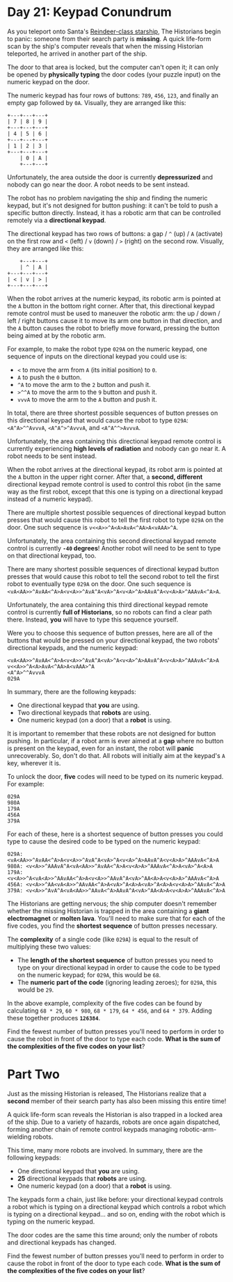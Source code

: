 # Day 21: Keypad Conundrum

As you teleport onto Santa's [Reindeer-class starship](https://adventofcode.com/2019/day/25), The Historians begin to 
panic: someone from their search party is **missing**. A quick life-form scan by the ship's computer reveals that when 
the missing Historian teleported, he arrived in another part of the ship.

The door to that area is locked, but the computer can't open it; it can only be opened by **physically typing** the door 
codes (your puzzle input) on the numeric keypad on the door.

The numeric keypad has four rows of buttons: `789`, `456`, `123`, and finally an empty gap followed by `0A`. Visually, 
they are arranged like this:
```
+---+---+---+
| 7 | 8 | 9 |
+---+---+---+
| 4 | 5 | 6 |
+---+---+---+
| 1 | 2 | 3 |
+---+---+---+
    | 0 | A |
    +---+---+
```
Unfortunately, the area outside the door is currently **depressurized** and nobody can go near the door. A robot needs 
to be sent instead.

The robot has no problem navigating the ship and finding the numeric keypad, but it's not designed for button pushing: 
it can't be told to push a specific button directly. Instead, it has a robotic arm that can be controlled remotely via a 
**directional keypad**.

The directional keypad has two rows of buttons: a gap / `^` (up) / `A` (activate) on the first row and `<` (left) / `v` 
(down) / `>` (right) on the second row. Visually, they are arranged like this:
```
    +---+---+
    | ^ | A |
+---+---+---+
| < | v | > |
+---+---+---+
```
When the robot arrives at the numeric keypad, its robotic arm is pointed at the `A` button in the bottom right corner. 
After that, this directional keypad remote control must be used to maneuver the robotic arm: the up / down / left / 
right buttons cause it to move its arm one button in that direction, and the `A` button causes the robot to briefly move 
forward, pressing the button being aimed at by the robotic arm.

For example, to make the robot type `029A` on the numeric keypad, one sequence of inputs on the directional keypad you 
could use is:
* `<` to move the arm from `A` (its initial position) to `0`.
* `A` to push the `0` button.
* `^A` to move the arm to the `2` button and push it.
* `>^^A` to move the arm to the `9` button and push it.
* `vvvA` to move the arm to the `A` button and push it.

In total, there are three shortest possible sequences of button presses on this directional keypad that would cause the 
robot to type `029A`: `<A^A>^^AvvvA`, `<A^A^>^AvvvA`, and `<A^A^^>AvvvA`.

Unfortunately, the area containing this directional keypad remote control is currently experiencing **high levels of 
radiation** and nobody can go near it. A robot needs to be sent instead.

When the robot arrives at the directional keypad, its robot arm is pointed at the `A` button in the upper right corner. 
After that, a **second, different** directional keypad remote control is used to control this robot (in the same way as 
the first robot, except that this one is typing on a directional keypad instead of a numeric keypad).

There are multiple shortest possible sequences of directional keypad button presses that would cause this robot to tell 
the first robot to type `029A` on the door. One such sequence is `v<<A>>^A<A>AvA<^AA>A<vAAA>^A`.

Unfortunately, the area containing this second directional keypad remote control is currently **`-40` degrees**! Another 
robot will need to be sent to type on that directional keypad, too.

There are many shortest possible sequences of directional keypad button presses that would cause this robot to tell the 
second robot to tell the first robot to eventually type `029A` on the door. One such sequence is 
`<vA<AA>>^AvAA<^A>A<v<A>>^AvA^A<vA>^A<v<A>^A>AAvA^A<v<A>A>^AAAvA<^A>A`.

Unfortunately, the area containing this third directional keypad remote control is currently **full of Historians**, so 
no robots can find a clear path there. Instead, **you** will have to type this sequence yourself.

Were you to choose this sequence of button presses, here are all of the buttons that would be pressed on your 
directional keypad, the two robots' directional keypads, and the numeric keypad:
```
<vA<AA>>^AvAA<^A>A<v<A>>^AvA^A<vA>^A<v<A>^A>AAvA^A<v<A>A>^AAAvA<^A>A
v<<A>>^A<A>AvA<^AA>A<vAAA>^A
<A^A>^^AvvvA
029A
```
In summary, there are the following keypads:
* One directional keypad that **you** are using.
* Two directional keypads that **robots** are using.
* One numeric keypad (on a door) that a **robot** is using.

It is important to remember that these robots are not designed for button pushing. In particular, if a robot arm is ever 
aimed at a **gap** where no button is present on the keypad, even for an instant, the robot will **panic** unrecoverably. 
So, don't do that. All robots will initially aim at the keypad's `A` key, wherever it is.

To unlock the door, **five** codes will need to be typed on its numeric keypad. For example:
```
029A
980A
179A
456A
379A
```
For each of these, here is a shortest sequence of button presses you could type to cause the desired code to be typed on 
the numeric keypad:
```
029A: <vA<AA>>^AvAA<^A>A<v<A>>^AvA^A<vA>^A<v<A>^A>AAvA^A<v<A>A>^AAAvA<^A>A
980A: <v<A>>^AAAvA^A<vA<AA>>^AvAA<^A>A<v<A>A>^AAAvA<^A>A<vA>^A<A>A
179A: <v<A>>^A<vA<A>>^AAvAA<^A>A<v<A>>^AAvA^A<vA>^AA<A>A<v<A>A>^AAAvA<^A>A
456A: <v<A>>^AA<vA<A>>^AAvAA<^A>A<vA>^A<A>A<vA>^A<A>A<v<A>A>^AAvA<^A>A
379A: <v<A>>^AvA^A<vA<AA>>^AAvA<^A>AAvA^A<vA>^AA<A>A<v<A>A>^AAAvA<^A>A
```
The Historians are getting nervous; the ship computer doesn't remember whether the missing Historian is trapped in the 
area containing a **giant electromagnet** or **molten lava**. You'll need to make sure that for each of the five codes, 
you find the **shortest sequence** of button presses necessary.

The **complexity** of a single code (like `029A`) is equal to the result of multiplying these two values:
* The **length of the shortest sequence** of button presses you need to type on your directional keypad in order to 
cause the code to be typed on the numeric keypad; for `029A`, this would be `68`.
* The **numeric part of the code** (ignoring leading zeroes); for `029A`, this would be `29`.

In the above example, complexity of the five codes can be found by calculating `68 * 29`, `60 * 980`, `68 * 179`, 
`64 * 456`, and `64 * 379`. Adding these together produces **`126384`**.

Find the fewest number of button presses you'll need to perform in order to cause the robot in front of the door to type 
each code. **What is the sum of the complexities of the five codes on your list**?

# Part Two

Just as the missing Historian is released, The Historians realize that a **second** member of their search party has 
also been missing this entire time!

A quick life-form scan reveals the Historian is also trapped in a locked area of the ship. Due to a variety of hazards, 
robots are once again dispatched, forming another chain of remote control keypads managing robotic-arm-wielding robots.

This time, many more robots are involved. In summary, there are the following keypads:
* One directional keypad that **you** are using.
* **25** directional keypads that **robots** are using.
* One numeric keypad (on a door) that a **robot** is using.

The keypads form a chain, just like before: your directional keypad controls a robot which is typing on a directional 
keypad which controls a robot which is typing on a directional keypad... and so on, ending with the robot which is 
typing on the numeric keypad.

The door codes are the same this time around; only the number of robots and directional keypads has changed.

Find the fewest number of button presses you'll need to perform in order to cause the robot in front of the door to type 
each code. **What is the sum of the complexities of the five codes on your list**?